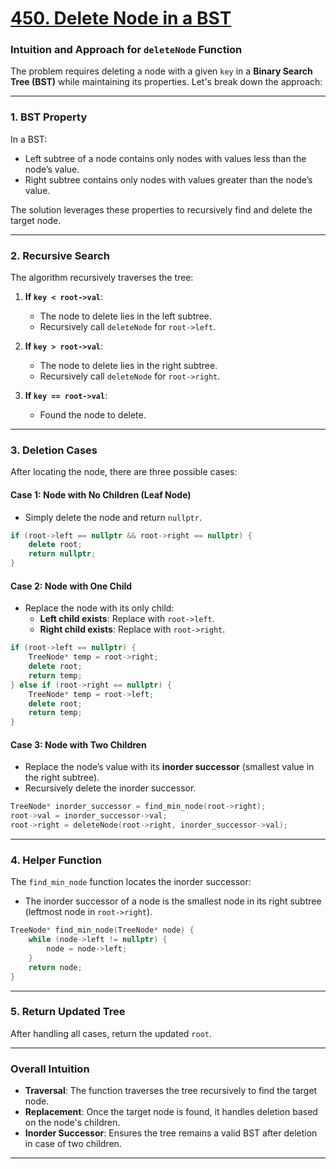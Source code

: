 # [450. Delete Node in a BST](https://leetcode.com/problems/delete-node-in-a-bst/description/?envType=problem-list-v2&envId=binary-search-tree)

### Intuition and Approach for `deleteNode` Function

The problem requires deleting a node with a given `key` in a **Binary Search Tree (BST)** while maintaining its properties. Let's break down the approach:

---

### **1. BST Property**

In a BST:

- Left subtree of a node contains only nodes with values less than the node’s value.
- Right subtree contains only nodes with values greater than the node’s value.

The solution leverages these properties to recursively find and delete the target node.

---

### **2. Recursive Search**

The algorithm recursively traverses the tree:

1. **If `key < root->val`**:
   - The node to delete lies in the left subtree.
   - Recursively call `deleteNode` for `root->left`.
2. **If `key > root->val`**:

   - The node to delete lies in the right subtree.
   - Recursively call `deleteNode` for `root->right`.

3. **If `key == root->val`**:
   - Found the node to delete.

---

### **3. Deletion Cases**

After locating the node, there are three possible cases:

#### **Case 1: Node with No Children (Leaf Node)**

- Simply delete the node and return `nullptr`.

```cpp
if (root->left == nullptr && root->right == nullptr) {
    delete root;
    return nullptr;
}
```

#### **Case 2: Node with One Child**

- Replace the node with its only child:
  - **Left child exists**: Replace with `root->left`.
  - **Right child exists**: Replace with `root->right`.

```cpp
if (root->left == nullptr) {
    TreeNode* temp = root->right;
    delete root;
    return temp;
} else if (root->right == nullptr) {
    TreeNode* temp = root->left;
    delete root;
    return temp;
}
```

#### **Case 3: Node with Two Children**

- Replace the node’s value with its **inorder successor** (smallest value in the right subtree).
- Recursively delete the inorder successor.

```cpp
TreeNode* inorder_successor = find_min_node(root->right);
root->val = inorder_successor->val;
root->right = deleteNode(root->right, inorder_successor->val);
```

---

### **4. Helper Function**

The `find_min_node` function locates the inorder successor:

- The inorder successor of a node is the smallest node in its right subtree (leftmost node in `root->right`).

```cpp
TreeNode* find_min_node(TreeNode* node) {
    while (node->left != nullptr) {
        node = node->left;
    }
    return node;
}
```

---

### **5. Return Updated Tree**

After handling all cases, return the updated `root`.

---

### **Overall Intuition**

- **Traversal**: The function traverses the tree recursively to find the target node.
- **Replacement**: Once the target node is found, it handles deletion based on the node's children.
- **Inorder Successor**: Ensures the tree remains a valid BST after deletion in case of two children.

---
